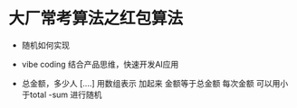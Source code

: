 # 大厂常考算法之红包算法

- 随机如何实现

- vibe coding 结合产品思维，快速开发AI应用

- 总金额，多少人
  [....] 用数组表示
  加起来 金额等于总金额
  每次金额 可以用小于total -sum 进行随机

